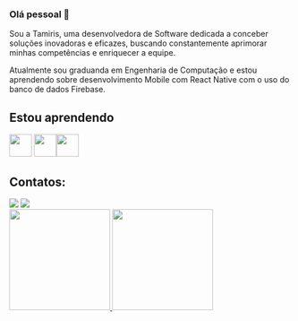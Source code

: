 ### Olá pessoal 👋

Sou a Tamiris, uma desenvolvedora de Software dedicada a conceber soluções inovadoras e eficazes, buscando constantemente aprimorar minhas competências e enriquecer a equipe.

Atualmente sou graduanda em Engenharia de Computação e estou aprendendo sobre desenvolvimento Mobile com React Native com o uso do banco de dados Firebase.

## Estou aprendendo

<img loading="lazy" src="https://cdn.jsdelivr.net/gh/devicons/devicon/icons/javascript/javascript-original.svg" width="40" height="40"/> <img loading="lazy" src="https://cdn.jsdelivr.net/gh/devicons/devicon/icons/firebase/firebase-plain-wordmark.svg" width="40" height="40"/><img loading="lazy" src="https://cdn.jsdelivr.net/gh/devicons/devicon/icons/react/react-original-wordmark.svg" width="40" height="40"/>

## Contatos:

<div>
<a href = "tamiris.lemes18@gmail.com"><img loading="lazy" src="https://img.shields.io/badge/Gmail-D14836?style=for-the-badge&logo=gmail&logoColor=white" target="_blank"></a>
<a href="https://www.linkedin.com/in/tamiristavaress/" target="_blank"><img loading="lazy" src="https://img.shields.io/badge/-LinkedIn-%230077B5?style=for-the-badge&logo=linkedin&logoColor=white" target="_blank"></a>   
</div>

<div>
<a href="https://github.com/tamitavares">
<img loading="lazy" height="180em" src="https://github-readme-stats.vercel.app/api/top-langs/?username=tamitavares&layout=compact&langs_count=7&theme=dracula"/>
<img loading="lazy" height="180em" src="https://github-readme-stats.vercel.app/api?username=tamitavares&show_icons=true&theme=dracula&include_all_commits=true&count_private=true"/>
</div>


